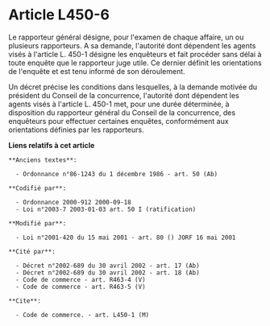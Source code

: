 # Article L450-6

Le rapporteur général désigne, pour l'examen de chaque affaire, un ou plusieurs rapporteurs. A sa demande, l'autorité dont
dépendent les agents visés à l'article L. 450-1 désigne les enquêteurs et fait procéder sans délai à toute enquête que le
rapporteur juge utile. Ce dernier définit les orientations de l'enquête et est tenu informé de son déroulement. 

Un décret précise les conditions dans lesquelles, à la demande motivée du président du Conseil de la concurrence, l'autorité
dont dépendent les agents visés à l'article L. 450-1 met, pour une durée déterminée, à disposition du rapporteur général du
Conseil de la concurrence, des enquêteurs pour effectuer certaines enquêtes, conformément aux orientations définies par les
rapporteurs.

**Liens relatifs à cet article**

	**Anciens textes**:

	  - Ordonnance n°86-1243 du 1 décembre 1986 - art. 50 (Ab)

	**Codifié par**:

	  - Ordonnance 2000-912 2000-09-18
	  - Loi n°2003-7 2003-01-03 art. 50 I (ratification)

	**Modifié par**:

	  - Loi n°2001-420 du 15 mai 2001 - art. 80 () JORF 16 mai 2001

	**Cité par**:

	  - Décret n°2002-689 du 30 avril 2002 - art. 17 (Ab)
	  - Décret n°2002-689 du 30 avril 2002 - art. 18 (Ab)
	  - Code de commerce - art. R463-4 (V)
	  - Code de commerce - art. R463-5 (V)

	**Cite**:

	  - Code de commerce. - art. L450-1 (M)
